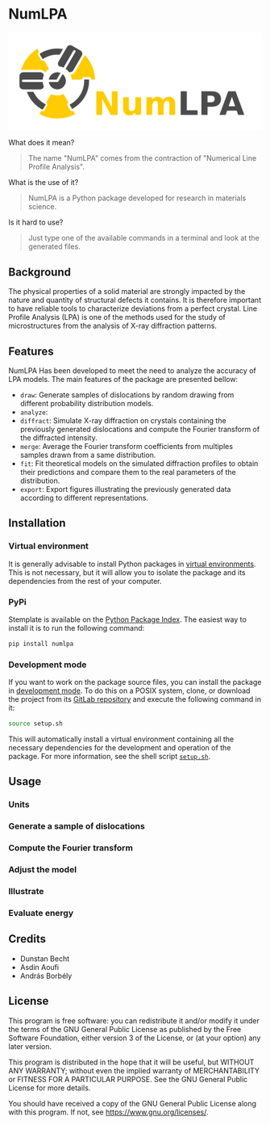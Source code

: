 # NumLPA

![NumLPA](docs/source/logo.svg)

What does it mean?

> The name "NumLPA" comes from the contraction of "Numerical Line Profile Analysis".

What is the use of it?

> NumLPA is a Python package developed for research in materials science.

Is it hard to use?

> Just type one of the available commands in a terminal and look at the generated files.

## Background

The physical properties of a solid material are strongly impacted by the nature and quantity of structural defects it contains.
It is therefore important to have reliable tools to characterize deviations from a perfect crystal.
Line Profile Analysis (LPA) is one of the methods used for the study of microstructures from the analysis of X-ray diffraction patterns.

## Features

NumLPA Has been developed to meet the need to analyze the accuracy of LPA models.
The main features of the package are presented bellow:

* `draw`: Generate samples of dislocations by random drawing from different probability distribution models.
* `analyze`:
* `diffract`: Simulate X-ray diffraction on crystals containing the previously generated dislocations and compute the Fourier transform of the diffracted intensity.
* `merge`: Average the Fourier transform coefficients from multiples samples drawn from a same distribution.
* `fit`: Fit theoretical models on the simulated diffraction profiles to obtain their predictions and compare them to the real parameters of the distribution.
* `export`: Export figures illustrating the previously generated data according to different representations.

## Installation

### Virtual environment

It is generally advisable to install Python packages in [virtual environments](https://docs.python.org/3/library/venv.html).
This is not necessary, but it will allow you to isolate the package and its dependencies from the rest of your computer.

### PyPi

Stemplate is available on the [Python Package Index](https://pypi.org/project/numlpa).
The easiest way to install it is to run the following command:

```bash
pip install numlpa
```

### Development mode

If you want to work on the package source files, you can install the package in [development mode](https://packaging.python.org/en/latest/guides/distributing-packages-using-setuptools/#working-in-development-mode).
To do this on a POSIX system, clone, or download the project from its [GitLab repository](https://gitlab.com/x-rays/numlpa) and execute the following command in it:

```bash
source setup.sh
```

This will automatically install a virtual environment containing all the necessary dependencies for the development and operation of the package.
For more information, see the shell script [`setup.sh`](/setup.sh).

## Usage

### Units

### Generate a sample of dislocations

### Compute the Fourier transform

### Adjust the model

### Illustrate

### Evaluate energy

## Credits

* Dunstan Becht
* Asdin Aoufi
* András Borbély

## License

This program is free software: you can redistribute it and/or modify it under the terms of the GNU General Public License as published by the Free Software Foundation, either version 3 of the License, or (at your option) any later version.

This program is distributed in the hope that it will be useful, but WITHOUT ANY WARRANTY; without even the implied warranty of MERCHANTABILITY or FITNESS FOR A PARTICULAR PURPOSE. See the GNU General Public License for more details.

You should have received a copy of the GNU General Public License along with this program. If not, see <https://www.gnu.org/licenses/>.
